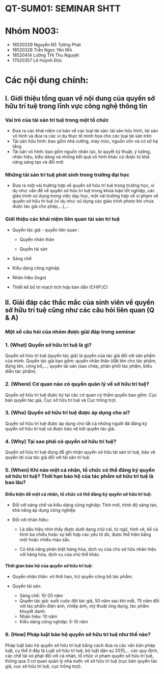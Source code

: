# QT-SUM01: SEMINAR SHTT
# Nhóm N003:
- 18520329 Nguyễn Đỗ Tường Phát
- 18520328 Trần Ngọc Yến Nhi
- 18520414 Lường THị Thu Nguyệt
- 17520357 Lê Huỳnh Đức

# Các nội dung chính:

## I. Giới thiệu tổng quan về nội dung của quyền sở hữu trí tuệ trong lĩnh vực công nghệ thông tin

### Vai trò của tài sản trí tuệ trong một tổ chức
- Đưa ra các khái niệm cơ bản về các loại tài sản: tài sản hữu hình, tài sản vô hình và đưa ra các ví dụ thực tế minh họa cho các loại tài sản trên
- Tài sản hữu hình: bao gồm nhà xưởng, máy móc, nguồn vốn và cơ sở hạ tầng
- Tài sản vô hình: bao gồm nguồn nhân lực, bí quyết kỹ thuật, ý tưởng, nhãn hiệu, kiểu dáng và những kết quả vô hình khác có được từ khả năng sáng tạo và đổi mới

### Những tài sản trí tuệ phát sinh trong trường đại học

- Đưa ra một vài trường hợp về quyền sở hữu trí tuệ trong trường học, ví dụ như: vấn đề về quyền sở hữu trí tuệ trong khóa luận tốt nghiệp, các giáo trình sử dụng trong việc dạy học, một vài trường hợp về vi phạm về quyền sở hữu trí tuệ (ví dụ như: sử dụng các giáo trình photo khi chưa được tác giả cho phép,…),…

### Giới thiệu các khái niệm liên quan tài sản trí tuệ

- Quyền tác giả - quyền liên quan :

    + Quyền nhân thân

    + Quyền tài sản

- Sáng chế

- Kiểu dáng công nghiệp

- Nhãn hiệu (logo)

- Thiết kế bố trí mạch tích hợp bán dẫn (CHIP,IC)

## II. Giải đáp các thắc mắc của sinh viên về quyền sở hữu trí tuệ cũng như các câu hỏi liên quan (Q & A)

### Một số câu hỏi của nhóm được giải đáp trong seminar

### 1. (What) Quyền sở hữu trí tuệ là gì?

  Quyền sở hữu trí tuệ (quyền tác giả) là quyền của tác giả đối với sản phẩm của mình. Quyền tác giả bao gồm: quyền nhân thân (đặt tên cho tác phẩm, đứng tên, công bố,...; quyền tài sản (sao chép, phân phối tác phẩm, biểu diễn tác phẩm).

### 2. (Where) Cơ quan nào có quyền quản lý về sở hữu trí tuệ?

  Quyền sở hữu trí tuệ được ký tại các cơ quan có thẩm quyền bao gồm: Cục bản quyền tác giả, Cục sở hữu trí tuệ và Cục trồng trọt.

### 3. (Who) Quyền sở hữu trí tuệ được áp dụng cho ai?

  Quyền sở hữu trí tuệ được áp dụng cho tất cả những người đã đăng ký quyền sở hữu trí tuệ và được bảo vệ bởi quyền tác giả.

### 4. (Why) Tại sao phải có quyền sở hữu trí tuệ? 

  Quyền sở hữu trí tuệ dùng để ghi nhận quyền sở hữu tài sản trí tuệ, bảo vệ quyền lợi của tác giả đối với tài sản trí tuệ.

### 5. (When) Khi nào một cá nhân, tổ chức có thể đăng ký quyền sở hữu trí tuệ? Thời hạn bảo hộ của tác phẩm sở hữu trí tuệ là bao lâu?

####  Điều kiện để một cá nhân, tổ chức có thể đăng ký quyền sở hữu trí tuệ:

- Đối với sáng chế và kiểu dáng công nghiệp: Tính mới, trình độ sáng tạo, khả năng áp dụng công nghiệp

- Đối với nhãn hiệu:

  + Là dấu hiệu nhìn thấy được dưới dạng chữ cái, từ ngữ, hình vẽ, kể cả hình ba chiều hoặc sự kết hợp các yếu tố đó, được thể hiện bằng một hoặc nhiều màu sắc.

  + Có khả năng phân biệt hàng hóa, dịch vụ của chủ sở hữu nhãn hiệu với hàng hóa, dịch vụ của chủ thể khác.

#### Thời gian bảo hộ của quyền sở hữu trí tuệ:

- Quyền nhân thân: vô thời hạn, trừ quyền công bố tác phẩm.

- Quyền tài sản: 
    + Sáng chế: 10-20 năm
    + Quyền tác giả: suốt cuộc đời tác giả, 50 năm sau khi mất, 75 năm đối với tác phẩm điện ảnh, nhiếp ảnh, mỹ thuật ứng dụng, tác phẩm khuyết danh.
    + Nhãn hiệu: 10 năm
    + Kiểu dáng công nghiệp: 5-10 năm
### 6. (How)  Pháp luật bảo hộ quyền sở hữu trí tuệ như thế nào? 

  Pháp luật bảo hộ quyền sở hữu trí tuệ bằng cách đưa ra các văn bản pháp luật, cụ thể ở đây là Luật sở hữu trí tuệ, bộ luật dân sự 2015,... các quy định, các chế tài xử phạt đối với cá nhân, tổ chức vi phạm quyền sở hữu trí tuệ, thông qua 3 cơ quan quản lý nhà nước về sở hữu trí tuệ (cục bản quyền tác giả, cục sở hữu trí tuệ, cục trồng trọt).